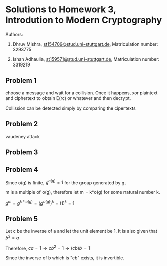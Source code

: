 # Solutions to Homework 3, Introdution to Modern Cryptography
Authors:

1. Dhruv Mishra, st154709@stud.uni-stuttgart.de, Matriculation number: 3293775

2. Ishan Adhaulia, st159571@stud.uni-stuttgart.de, Matriculation number: 3319219


## Problem 1
choose a message and wait for a collision. Once it happens, xor plaintext and ciphertext to obtain E(rc) or whatever and then decrypt.

Collission can be detected simply by comparing the cipertexts

## Problem 2
vaudeney attack

## Problem 3

## Problem 4
Since o(g) is finite, $g^{o(g)} = 1$ for the group generated by g.

m is a multiple of o(g), therefore let m = k*o(g) for some natural number k.

$g^{m} = g^{k*o(g)} = (g^{o(g)})^k = (1)^k = 1$

## Problem 5
Let c be the inverse of a and let the unit element be 1. It is also given that $b^2=a$

Therefore, $ca = 1 \rightarrow cb^2=1 \rightarrow (cb)b = 1$

Since the inverse of b which is "cb" exists, it is invertible.